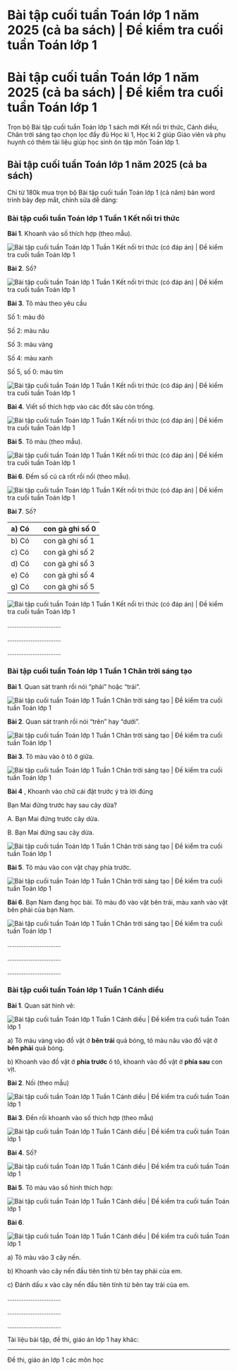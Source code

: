 # Bài tập cuối tuần Toán lớp 1 năm 2025 (cả ba sách) | Đề kiểm tra cuối tuần Toán lớp 1

# Bài tập cuối tuần Toán lớp 1 năm 2025 (cả ba sách) | Đề kiểm tra cuối tuần Toán lớp 1

Trọn bộ Bài tập cuối tuần Toán lớp 1 sách mới Kết nối tri thức, Cánh diều, Chân trời sáng tạo chọn lọc đầy đủ Học kì 1, Học kì 2 giúp Giáo viên và phụ huynh có thêm tài liệu giúp học sinh ôn tập môn Toán lớp 1.

## Bài tập cuối tuần Toán lớp 1 năm 2025 (cả ba sách)

Chỉ từ 180k mua trọn bộ Bài tập cuối tuần Toán lớp 1 (cả năm) bản word trình bày đẹp mắt, chỉnh sửa dễ dàng:

### Bài tập cuối tuần Toán lớp 1 Tuần 1 Kết nối tri thức

**Bài 1**. Khoanh vào số thích hợp (theo mẫu).

![Bài tập cuối tuần Toán lớp 1 Tuần 1 Kết nối tri thức \(có đáp án\) | Đề kiểm tra cuối tuần Toán lớp 1](https://www.vietjack.com/bai-tap-cuoi-tuan-lop-1/images/bai-tap-cuoi-tuan-toan-lop-1-tuan-1-kntt-225009.PNG)

**Bài 2**. Số?

![Bài tập cuối tuần Toán lớp 1 Tuần 1 Kết nối tri thức \(có đáp án\) | Đề kiểm tra cuối tuần Toán lớp 1](https://www.vietjack.com/bai-tap-cuoi-tuan-lop-1/images/bai-tap-cuoi-tuan-toan-lop-1-tuan-1-kntt-225011.PNG)

**Bài 3**. Tô màu theo yêu cầu

Số 1: màu đỏ

Số 2: màu nâu

Số 3: màu vàng

Số 4: màu xanh

Số 5, số 0: màu tím

![Bài tập cuối tuần Toán lớp 1 Tuần 1 Kết nối tri thức \(có đáp án\) | Đề kiểm tra cuối tuần Toán lớp 1](https://www.vietjack.com/bai-tap-cuoi-tuan-lop-1/images/bai-tap-cuoi-tuan-toan-lop-1-tuan-1-kntt-225012.PNG)

**Bài 4**. Viết số thích hợp vào các đốt sâu còn trống.

![Bài tập cuối tuần Toán lớp 1 Tuần 1 Kết nối tri thức \(có đáp án\) | Đề kiểm tra cuối tuần Toán lớp 1](https://www.vietjack.com/bai-tap-cuoi-tuan-lop-1/images/bai-tap-cuoi-tuan-toan-lop-1-tuan-1-kntt-225013.PNG)

**Bài 5**. Tô màu (theo mẫu).

![Bài tập cuối tuần Toán lớp 1 Tuần 1 Kết nối tri thức \(có đáp án\) | Đề kiểm tra cuối tuần Toán lớp 1](https://www.vietjack.com/bai-tap-cuoi-tuan-lop-1/images/bai-tap-cuoi-tuan-toan-lop-1-tuan-1-kntt-225014.PNG)

**Bài 6**. Đếm số củ cà rốt rồi nối (theo mẫu).

![Bài tập cuối tuần Toán lớp 1 Tuần 1 Kết nối tri thức \(có đáp án\) | Đề kiểm tra cuối tuần Toán lớp 1](https://www.vietjack.com/bai-tap-cuoi-tuan-lop-1/images/bai-tap-cuoi-tuan-toan-lop-1-tuan-1-kntt-225015.PNG)

**Bài 7**. Số?

a) Có  |  | con gà ghi số 0  
---|---|---  
b) Có |  | con gà ghi số 1  
c) Có |  | con gà ghi số 2  
d) Có |  | con gà ghi số 3  
e) Có |  | con gà ghi số 4  
g) Có |  | con gà ghi số 5  
  
![Bài tập cuối tuần Toán lớp 1 Tuần 1 Kết nối tri thức \(có đáp án\) | Đề kiểm tra cuối tuần Toán lớp 1](https://www.vietjack.com/bai-tap-cuoi-tuan-lop-1/images/bai-tap-cuoi-tuan-toan-lop-1-tuan-1-kntt-225016.PNG)

..............................

..............................

..............................

### Bài tập cuối tuần Toán lớp 1 Tuần 1 Chân trời sáng tạo

**Bài 1**. Quan sát tranh rồi nói “phải” hoặc “trái”.

![Bài tập cuối tuần Toán lớp 1 Tuần 1 Chân trời sáng tạo | Đề kiểm tra cuối tuần Toán lớp 1](https://www.vietjack.com/bai-tap-cuoi-tuan-lop-1/images/bai-tap-cuoi-tuan-toan-lop-1-tuan-1-ctst.PNG)

**Bài 2**. Quan sát tranh rồi nói “trên” hay “dưới”.

![Bài tập cuối tuần Toán lớp 1 Tuần 1 Chân trời sáng tạo | Đề kiểm tra cuối tuần Toán lớp 1](https://www.vietjack.com/bai-tap-cuoi-tuan-lop-1/images/bai-tap-cuoi-tuan-toan-lop-1-tuan-1-ctst-1.PNG)

**Bài 3**. Tô màu vào ô tô ở giữa.

![Bài tập cuối tuần Toán lớp 1 Tuần 1 Chân trời sáng tạo | Đề kiểm tra cuối tuần Toán lớp 1](https://www.vietjack.com/bai-tap-cuoi-tuan-lop-1/images/bai-tap-cuoi-tuan-toan-lop-1-tuan-1-ctst-2.PNG)

**Bài 4** , Khoanh vào chữ cái đặt trước ý trả lời đúng

Bạn Mai đứng trước hay sau cây dừa?

A. Bạn Mai đứng trước cây dừa.

B. Bạn Mai đứng sau cây dừa.

![Bài tập cuối tuần Toán lớp 1 Tuần 1 Chân trời sáng tạo | Đề kiểm tra cuối tuần Toán lớp 1](https://www.vietjack.com/bai-tap-cuoi-tuan-lop-1/images/bai-tap-cuoi-tuan-toan-lop-1-tuan-1-ctst-3.PNG)

**Bài 5**. Tô màu vào con vật chạy phía trước.

![Bài tập cuối tuần Toán lớp 1 Tuần 1 Chân trời sáng tạo | Đề kiểm tra cuối tuần Toán lớp 1](https://www.vietjack.com/bai-tap-cuoi-tuan-lop-1/images/bai-tap-cuoi-tuan-toan-lop-1-tuan-1-ctst-4.PNG)

**Bài 6**. Bạn Nam đang học bài. Tô màu đỏ vào vật bên trái, màu xanh vào vật bên phải của bạn Nam.

![Bài tập cuối tuần Toán lớp 1 Tuần 1 Chân trời sáng tạo | Đề kiểm tra cuối tuần Toán lớp 1](https://www.vietjack.com/bai-tap-cuoi-tuan-lop-1/images/bai-tap-cuoi-tuan-toan-lop-1-tuan-1-ctst-5.PNG)

..............................

..............................

..............................

### Bài tập cuối tuần Toán lớp 1 Tuần 1 Cánh diều

**Bài 1**. Quan sát hình vẽ:

![Bài tập cuối tuần Toán lớp 1 Tuần 1 Cánh diều | Đề kiểm tra cuối tuần Toán lớp 1](https://www.vietjack.com/bai-tap-cuoi-tuan-lop-1/images/athay-bai-tap-cuoi-tuan-toan-lop-1-tuan-1-cd-208142.PNG)

a) Tô màu vàng vào đồ vật ở **bên trái** quả bóng, tô màu nâu vào đồ vật ở **bên phải** quả bóng.

b) Khoanh vào đồ vật ở **phía trước** ô tô, khoanh vào đồ vật ở **phía sau** con vịt.

**Bài 2**. Nối (theo mẫu)

![Bài tập cuối tuần Toán lớp 1 Tuần 1 Cánh diều | Đề kiểm tra cuối tuần Toán lớp 1](https://www.vietjack.com/bai-tap-cuoi-tuan-lop-1/images/bai-tap-cuoi-tuan-toan-lop-1-tuan-1-cd-2.PNG)

**Bài 3**. Đến rồi khoanh vào số thích hợp (theo mẫu)

![Bài tập cuối tuần Toán lớp 1 Tuần 1 Cánh diều | Đề kiểm tra cuối tuần Toán lớp 1](https://www.vietjack.com/bai-tap-cuoi-tuan-lop-1/images/bai-tap-cuoi-tuan-toan-lop-1-tuan-1-cd-3.PNG)

**Bài 4**. Số?

![Bài tập cuối tuần Toán lớp 1 Tuần 1 Cánh diều | Đề kiểm tra cuối tuần Toán lớp 1](https://www.vietjack.com/bai-tap-cuoi-tuan-lop-1/images/bai-tap-cuoi-tuan-toan-lop-1-tuan-1-cd-4.PNG)

**Bài 5**. Tô màu vào số hình thích hợp:

![Bài tập cuối tuần Toán lớp 1 Tuần 1 Cánh diều | Đề kiểm tra cuối tuần Toán lớp 1](https://www.vietjack.com/bai-tap-cuoi-tuan-lop-1/images/bai-tap-cuoi-tuan-toan-lop-1-tuan-1-cd-5.PNG)

**Bài 6**. 

![Bài tập cuối tuần Toán lớp 1 Tuần 1 Cánh diều | Đề kiểm tra cuối tuần Toán lớp 1](https://www.vietjack.com/bai-tap-cuoi-tuan-lop-1/images/bai-tap-cuoi-tuan-toan-lop-1-tuan-1-cd-6.PNG)

a) Tô màu vào 3 cây nến.

b) Khoanh vào cây nến đầu tiên tính từ bên tay phải của em.

c) Đánh dấu x vào cây nến đầu tiên tính từ bên tay trái của em.

..............................

..............................

..............................

Tài liệu bài tập, đề thi, giáo án lớp 1 hay khác:

* * *

Đề thi, giáo án lớp 1 các môn học
